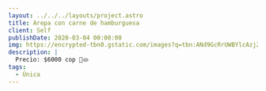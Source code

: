 ```yaml
---
layout: ../../../layouts/project.astro
title: Arepa con carne de hamburguesa
client: Self
publishDate: 2020-03-04 00:00:00
img: https://encrypted-tbn0.gstatic.com/images?q=tbn:ANd9GcRrUWBYlcAzjZczxaFHzwFUMltg0hXlTjP9rg&s
description: |
  Precio: $6000 cop 🥳🫓
tags:
  - Única
---
```

